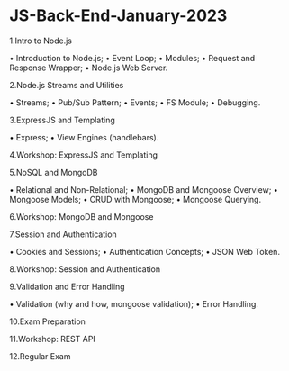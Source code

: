 # JS-Back-End-January-2023
1.Intro to Node.js

• Introduction to Node.js;
• Event Loop;
• Modules;
• Request and Response Wrapper;
• Node.js Web Server.

2.Node.js Streams and Utilities

• Streams;
• Pub/Sub Pattern;
• Events;
• FS Module;
• Debugging.

3.ExpressJS and Templating

• Express;
• View Engines (handlebars).

4.Workshop: ExpressJS and Templating

5.NoSQL and MongoDB

• Relational and Non-Relational;
• MongoDB and Mongoose Overview;
• Mongoose Models;
• CRUD with Mongoose;
• Mongoose Querying.

6.Workshop: MongoDB and Mongoose

7.Session and Authentication

• Cookies and Sessions;
• Authentication Concepts;
• JSON Web Token.

8.Workshop: Session and Authentication

9.Validation and Error Handling

• Validation (why and how, mongoose validation);
• Error Handling.

10.Exam Preparation

11.Workshop: REST API

12.Regular Exam
